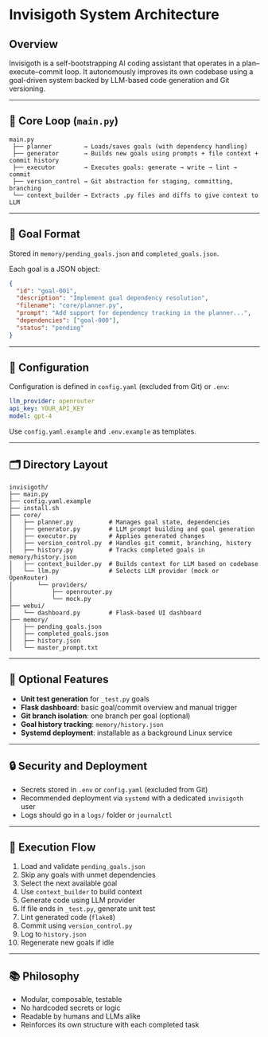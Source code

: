 # Invisigoth System Architecture

## Overview
Invisigoth is a self-bootstrapping AI coding assistant that operates in a plan–execute–commit loop. It autonomously improves its own codebase using a goal-driven system backed by LLM-based code generation and Git versioning.

---

## 🧠 Core Loop (`main.py`)

```
main.py
 ├── planner         → Loads/saves goals (with dependency handling)
 ├── generator       → Builds new goals using prompts + file context + commit history
 ├── executor        → Executes goals: generate → write → lint → commit
 ├── version_control → Git abstraction for staging, committing, branching
 └── context_builder → Extracts .py files and diffs to give context to LLM
```

---

## 📝 Goal Format

Stored in `memory/pending_goals.json` and `completed_goals.json`.

Each goal is a JSON object:
```json
{
  "id": "goal-001",
  "description": "Implement goal dependency resolution",
  "filename": "core/planner.py",
  "prompt": "Add support for dependency tracking in the planner...",
  "dependencies": ["goal-000"],
  "status": "pending"
}
```

---

## 🔧 Configuration

Configuration is defined in `config.yaml` (excluded from Git) or `.env`:

```yaml
llm_provider: openrouter
api_key: YOUR_API_KEY
model: gpt-4
```

Use `config.yaml.example` and `.env.example` as templates.

---

## 🗂️ Directory Layout

```
invisigoth/
├── main.py
├── config.yaml.example
├── install.sh
├── core/
│   ├── planner.py          # Manages goal state, dependencies
│   ├── generator.py        # LLM prompt building and goal generation
│   ├── executor.py         # Applies generated changes
│   ├── version_control.py  # Handles git commit, branching, history
│   ├── history.py          # Tracks completed goals in memory/history.json
│   ├── context_builder.py  # Builds context for LLM based on codebase
│   └── llm.py              # Selects LLM provider (mock or OpenRouter)
│       └── providers/
│           ├── openrouter.py
│           └── mock.py
├── webui/
│   └── dashboard.py        # Flask-based UI dashboard
├── memory/
│   ├── pending_goals.json
│   ├── completed_goals.json
│   ├── history.json
│   └── master_prompt.txt
```

---

## 🧪 Optional Features

- **Unit test generation** for `_test.py` goals
- **Flask dashboard**: basic goal/commit overview and manual trigger
- **Git branch isolation**: one branch per goal (optional)
- **Goal history tracking**: `memory/history.json`
- **Systemd deployment**: installable as a background Linux service

---

## 🔒 Security and Deployment

- Secrets stored in `.env` or `config.yaml` (excluded from Git)
- Recommended deployment via `systemd` with a dedicated `invisigoth` user
- Logs should go in a `logs/` folder or `journalctl`

---

## 🚀 Execution Flow

1. Load and validate `pending_goals.json`
2. Skip any goals with unmet dependencies
3. Select the next available goal
4. Use `context_builder` to build context
5. Generate code using LLM provider
6. If file ends in `_test.py`, generate unit test
7. Lint generated code (`flake8`)
8. Commit using `version_control.py`
9. Log to `history.json`
10. Regenerate new goals if idle

---

## 📚 Philosophy

- Modular, composable, testable
- No hardcoded secrets or logic
- Readable by humans and LLMs alike
- Reinforces its own structure with each completed task
